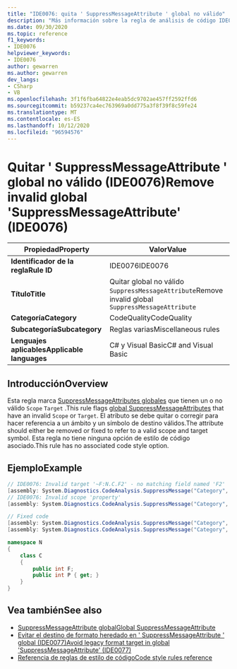 ```yaml
---
title: "IDE0076: quita ' SuppressMessageAttribute ' global no válido"
description: "Más información sobre la regla de análisis de código IDE0076: quitar ' SuppressMessageAttribute ' global no válido"
ms.date: 09/30/2020
ms.topic: reference
f1_keywords:
- IDE0076
helpviewer_keywords:
- IDE0076
author: gewarren
ms.author: gewarren
dev_langs:
- CSharp
- VB
ms.openlocfilehash: 3f1f6fba64822e4eab5dc9702ae457ff2592ffd6
ms.sourcegitcommit: b59237ca4ec763969a0dd775a3f8f39f8c59fe24
ms.translationtype: MT
ms.contentlocale: es-ES
ms.lasthandoff: 10/12/2020
ms.locfileid: "96594576"
---
```

# <a name="remove-invalid-global-suppressmessageattribute-ide0076"></a><span data-ttu-id="3d9cc-103">Quitar ' SuppressMessageAttribute ' global no válido (IDE0076)</span><span class="sxs-lookup"><span data-stu-id="3d9cc-103">Remove invalid global 'SuppressMessageAttribute' (IDE0076)</span></span>

|<span data-ttu-id="3d9cc-104">Propiedad</span><span class="sxs-lookup"><span data-stu-id="3d9cc-104">Property</span></span>|<span data-ttu-id="3d9cc-105">Valor</span><span class="sxs-lookup"><span data-stu-id="3d9cc-105">Value</span></span>|
|-|-|
| <span data-ttu-id="3d9cc-106">**Identificador de la regla**</span><span class="sxs-lookup"><span data-stu-id="3d9cc-106">**Rule ID**</span></span> | <span data-ttu-id="3d9cc-107">IDE0076</span><span class="sxs-lookup"><span data-stu-id="3d9cc-107">IDE0076</span></span> |
| <span data-ttu-id="3d9cc-108">**Título**</span><span class="sxs-lookup"><span data-stu-id="3d9cc-108">**Title**</span></span> | <span data-ttu-id="3d9cc-109">Quitar global no válido `SuppressMessageAttribute`</span><span class="sxs-lookup"><span data-stu-id="3d9cc-109">Remove invalid global `SuppressMessageAttribute`</span></span> |
| <span data-ttu-id="3d9cc-110">**Categoría**</span><span class="sxs-lookup"><span data-stu-id="3d9cc-110">**Category**</span></span> | <span data-ttu-id="3d9cc-111">CodeQuality</span><span class="sxs-lookup"><span data-stu-id="3d9cc-111">CodeQuality</span></span> |
| <span data-ttu-id="3d9cc-112">**Subcategoría**</span><span class="sxs-lookup"><span data-stu-id="3d9cc-112">**Subcategory**</span></span> | <span data-ttu-id="3d9cc-113">Reglas varias</span><span class="sxs-lookup"><span data-stu-id="3d9cc-113">Miscellaneous rules</span></span> |
| <span data-ttu-id="3d9cc-114">**Lenguajes aplicables**</span><span class="sxs-lookup"><span data-stu-id="3d9cc-114">**Applicable languages**</span></span> | <span data-ttu-id="3d9cc-115">C# y Visual Basic</span><span class="sxs-lookup"><span data-stu-id="3d9cc-115">C# and Visual Basic</span></span> |

## <a name="overview"></a><span data-ttu-id="3d9cc-116">Introducción</span><span class="sxs-lookup"><span data-stu-id="3d9cc-116">Overview</span></span>

<span data-ttu-id="3d9cc-117">Esta regla marca [SuppressMessageAttributes globales](/visualstudio/code-quality/in-source-suppression-overview#global-level-suppressions) que tienen un o no válido `Scope` `Target` .</span><span class="sxs-lookup"><span data-stu-id="3d9cc-117">This rule flags [global SuppressMessageAttributes](/visualstudio/code-quality/in-source-suppression-overview#global-level-suppressions) that have an invalid `Scope` or `Target`.</span></span> <span data-ttu-id="3d9cc-118">El atributo se debe quitar o corregir para hacer referencia a un ámbito y un símbolo de destino válidos.</span><span class="sxs-lookup"><span data-stu-id="3d9cc-118">The attribute should either be removed or fixed to refer to a valid scope and target symbol.</span></span> <span data-ttu-id="3d9cc-119">Esta regla no tiene ninguna opción de estilo de código asociado.</span><span class="sxs-lookup"><span data-stu-id="3d9cc-119">This rule has no associated code style option.</span></span>

## <a name="example"></a><span data-ttu-id="3d9cc-120">Ejemplo</span><span class="sxs-lookup"><span data-stu-id="3d9cc-120">Example</span></span>

```csharp
// IDE0076: Invalid target '~F:N.C.F2' - no matching field named 'F2'
[assembly: System.Diagnostics.CodeAnalysis.SuppressMessage("Category", "Id: Title", Scope = "member", Target = "~F:N.C.F2")]
// IDE0076: Invalid scope 'property'
[assembly: System.Diagnostics.CodeAnalysis.SuppressMessage("Category", "Id: Title", Scope = "property", Target = "~P:N.C.P")]

// Fixed code
[assembly: System.Diagnostics.CodeAnalysis.SuppressMessage("Category", "Id: Title", Scope = "member", Target = "~F:N.C.F")]
[assembly: System.Diagnostics.CodeAnalysis.SuppressMessage("Category", "Id: Title", Scope = "member", Target = "~P:N.C.P")]

namespace N
{
    class C
    {
        public int F;
        public int P { get; }
    }
}
```

## <a name="see-also"></a><span data-ttu-id="3d9cc-121">Vea también</span><span class="sxs-lookup"><span data-stu-id="3d9cc-121">See also</span></span>

- [<span data-ttu-id="3d9cc-122">SuppressMessageAttribute global</span><span class="sxs-lookup"><span data-stu-id="3d9cc-122">Global SuppressMessageAttribute</span></span>](/visualstudio/code-quality/in-source-suppression-overview#global-level-suppressions)
- [<span data-ttu-id="3d9cc-123">Evitar el destino de formato heredado en ' SuppressMessageAttribute ' global (IDE0077)</span><span class="sxs-lookup"><span data-stu-id="3d9cc-123">Avoid legacy format target in global 'SuppressMessageAttribute' (IDE0077)</span></span>](ide0077.md)
- [<span data-ttu-id="3d9cc-124">Referencia de reglas de estilo de código</span><span class="sxs-lookup"><span data-stu-id="3d9cc-124">Code style rules reference</span></span>](index.md)
